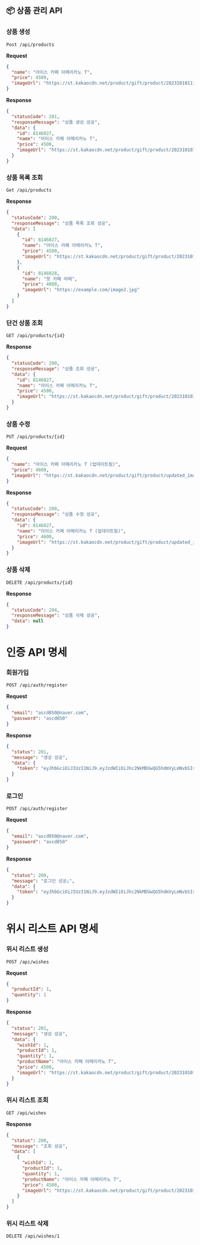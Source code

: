 ## 📦 상품 관리 API

### 상품 생성

`Post /api/products`

**Request**

```json
{
  "name": "아이스 카페 아메리카노 T",
  "price": 4500,
  "imageUrl": "https://st.kakaocdn.net/product/gift/product/20231010111814_9a667f9eccc943648797925498bdd8a3.jpg"
}
```

**Response**

```json
{
  "statusCode": 201,
  "responseMessage": "상품 생성 성공",
  "data": {
    "id": 8146027,
    "name": "아이스 카페 아메리카노 T",
    "price": 4500,
    "imageUrl": "https://st.kakaocdn.net/product/gift/product/20231010111814_9a667f9eccc943648797925498bdd8a3.jpg"
  }
}
```

### 상품 목록 조회

`Get /api/products`

**Response**

```json
{
  "statusCode": 200,
  "responseMessage": "상품 목록 조회 성공",
  "data": [
    {
      "id": 8146027,
      "name": "아이스 카페 아메리카노 T",
      "price": 4500,
      "imageUrl": "https://st.kakaocdn.net/product/gift/product/20231010111814_9a667f9eccc943648797925498bdd8a3.jpg"
    },
    {
      "id": 8146028,
      "name": "핫 카페 라떼",
      "price": 4800,
      "imageUrl": "https://example.com/image2.jpg"
    }
  ]
}
```

### 단건 상품 조회

`GET /api/products/{id}`

**Response**

```json
{
  "statusCode": 200,
  "responseMessage": "상품 조회 성공",
  "data": {
    "id": 8146027,
    "name": "아이스 카페 아메리카노 T",
    "price": 4500,
    "imageUrl": "https://st.kakaocdn.net/product/gift/product/20231010111814_9a667f9eccc943648797925498bdd8a3.jpg"
  }
}
```

### 상품 수정

`PUT /api/products/{id}`

**Request**

```json
{
  "name": "아이스 카페 아메리카노 T (업데이트됨)",
  "price": 4600,
  "imageUrl": "https://st.kakaocdn.net/product/gift/product/updated_image.jpg"
}
```

**Response**

```json
{
  "statusCode": 200,
  "responseMessage": "상품 수정 성공",
  "data": {
    "id": 8146027,
    "name": "아이스 카페 아메리카노 T (업데이트됨)",
    "price": 4600,
    "imageUrl": "https://st.kakaocdn.net/product/gift/product/updated_image.jpg"
  }
}
```

### 상품 삭제

`DELETE /api/products/{id}`

**Response**

```json
{
  "statusCode": 204,
  "responseMessage": "상품 삭제 성공",
  "data": null
}
```

# 인증 API 명세

### 회원가입

`POST /api/auth/register`

**Request**

```json
{
  "email": "ascd050@naver.com",
  "password": "ascd050"
}
```

**Response**

```json
{
  "status": 201,
  "message": "생성 성공",
  "data": {
    "token": "eyJhbGciOiJIUzI1NiJ9.eyJzdWIiOiJhc2NkMDUwQG5hdmVyLmNvbSIsImlhdCI6MTc1MTg3NjM1MSwiZXhwIjoxNzUxODc5OTUxfQ.3EKGin4w9f8fKnLxXX3Q7L5Xeubev3I8EMRNylAVEOA"
  }
}
```

### 로그인

`POST /api/auth/register`

**Request**

```json
{
  "email": "ascd050@naver.com",
  "password": "ascd050"
}
```

**Response**

```json
{
  "status": 200,
  "message": "로그인 성공¡",
  "data": {
    "token": "eyJhbGciOiJIUzI1NiJ9.eyJzdWIiOiJhc2NkMDUwQG5hdmVyLmNvbSIsImlhdCI6MTc1MTg3ODg0NywiZXhwIjoxNzUxODgyNDQ3fQ.e7gbjAUCXFwJBI8k_zrFvEQXe7N51mSACPB-64TrwL0"
  }
}
```

# 위시 리스트 API 명세

### 위시 리스트 생성

`POST /api/wishes`

**Request**

```json
{
  "productId": 1,
  "quantity": 1
}
```

**Response**

```json
{
  "status": 201,
  "message": "생성 성공",
  "data": {
    "wishId": 1,
    "productId": 1,
    "quantity": 1,
    "productName": "아이스 카페 아메리카노 T",
    "price": 4500,
    "imageUrl": "https://st.kakaocdn.net/product/gift/product/20231010111814_9a667f9eccc943648797925498bdd8a3.jpg"
  }
}
```

### 위시 리스트 조회

`GET /api/wishes`

**Response**

```json
{
  "status": 200,
  "message": "조회 성공",
  "data": [
    {
      "wishId": 1,
      "productId": 1,
      "quantity": 1,
      "productName": "아이스 카페 아메리카노 T",
      "price": 4500,
      "imageUrl": "https://st.kakaocdn.net/product/gift/product/20231010111814_9a667f9eccc943648797925498bdd8a3.jpg"
    }
  ]
}
```

### 위시 리스트 삭제

`DELETE /api/wishes/1`